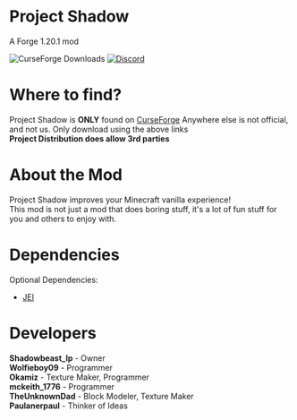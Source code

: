 # Project Shadow
A Forge 1.20.1 mod

![CurseForge Downloads](https://img.shields.io/curseforge/dt/996245)
<a href="https://discord.gg/nkTkMsBDmg" rel="nofollow"><img src="https://img.shields.io/discord/1188804461762723891?color=5865f2&label=Discord&style=flat" alt="Discord"></a>

# Where to find?
Project Shadow is **ONLY** found on
[CurseForge](https://legacy.curseforge.com/minecraft/mc-mods/projectshadow)
Anywhere else is not official, and not us. Only download using the above links <br>
**Project Distribution does allow 3rd parties**

# About the Mod
Project Shadow improves your Minecraft vanilla experience! <br>
This mod is not just a mod that does boring stuff, it's a lot of fun stuff for you and others to enjoy with.

# Dependencies
Optional Dependencies:
- [JEI](https://www.curseforge.com/minecraft/mc-mods/jei/files/all?page=1&pageSize=20&version=1.20.1&gameVersionTypeId=1)

# Developers
**Shadowbeast_lp** - Owner <br>
**Wolfieboy09** - Programmer <br>
**Okamiz** - Texture Maker, Programmer <br>
**mckeith_1776** - Programmer <br>
**TheUnknownDad** - Block Modeler, Texture Maker <br>
**Paulanerpaul** - Thinker of Ideas <br>